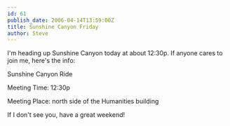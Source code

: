 ```yaml
---
id: 61
publish_date: 2006-04-14T13:59:00Z
title: Sunshine Canyon Friday
author: Steve
---
```

I'm heading up Sunshine Canyon today at about 12:30p. If anyone cares to join me, here's the info:

Sunshine Canyon Ride

Meeting Time: 12:30p

Meeting Place: north side of the Humanities building

If I don't see you, have a great weekend!